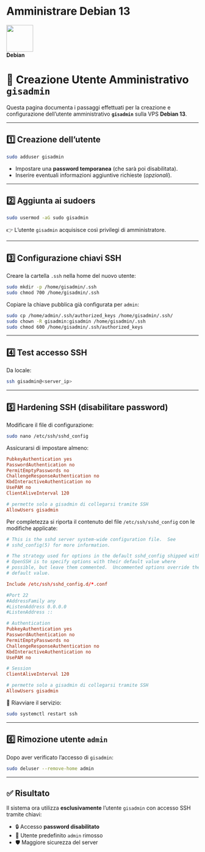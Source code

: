 # Amministrare Debian 13

<tr>
    <td align="center" style="border: none; padding: 0 50px;">
      <img src="https://www.debian.org/logos/openlogo-nd-100.png" height="70"/><br/>
      <b>Debian</b>
    </td>

# 👤 Creazione Utente Amministrativo `gisadmin`

Questa pagina documenta i passaggi effettuati per la creazione e configurazione dell’utente amministrativo **`gisadmin`** sulla VPS **Debian 13**.

---

## 1️⃣ Creazione dell’utente
```bash
sudo adduser gisadmin
```
- Impostare una **password temporanea** (che sarà poi disabilitata).  
- Inserire eventuali informazioni aggiuntive richieste (*opzionali*).  

---

## 2️⃣ Aggiunta ai sudoers
```bash
sudo usermod -aG sudo gisadmin
```
👉 L’utente `gisadmin` acquisisce così privilegi di amministratore.  

---

## 3️⃣ Configurazione chiavi SSH
Creare la cartella `.ssh` nella home del nuovo utente:  
```bash
sudo mkdir -p /home/gisadmin/.ssh
sudo chmod 700 /home/gisadmin/.ssh
```

Copiare la chiave pubblica già configurata per `admin`:  
```bash
sudo cp /home/admin/.ssh/authorized_keys /home/gisadmin/.ssh/
sudo chown -R gisadmin:gisadmin /home/gisadmin/.ssh
sudo chmod 600 /home/gisadmin/.ssh/authorized_keys
```

---

## 4️⃣ Test accesso SSH
Da locale:  
```bash
ssh gisadmin@<server_ip>
```

---

## 5️⃣ Hardening SSH (disabilitare password)
Modificare il file di configurazione:  
```bash
sudo nano /etc/ssh/sshd_config
```

Assicurarsi di impostare almeno:  
```conf
PubkeyAuthentication yes
PasswordAuthentication no
PermitEmptyPasswords no
ChallengeResponseAuthentication no
KbdInteractiveAuthentication no
UsePAM no
ClientAliveInterval 120

# permette solo a gisadmin di collegarsi tramite SSH
AllowUsers gisadmin
```

Per completezza si riporta il contenuto del file `/etc/ssh/sshd_config` con le modifiche applicate:

```conf
# This is the sshd server system-wide configuration file.  See
# sshd_config(5) for more information.

# The strategy used for options in the default sshd_config shipped with
# OpenSSH is to specify options with their default value where
# possible, but leave them commented.  Uncommented options override the
# default value.

Include /etc/ssh/sshd_config.d/*.conf

#Port 22
#AddressFamily any
#ListenAddress 0.0.0.0
#ListenAddress ::

# Authentication
PubkeyAuthentication yes
PasswordAuthentication no
PermitEmptyPasswords no
ChallengeResponseAuthentication no
KbdInteractiveAuthentication no
UsePAM no

# Session
ClientAliveInterval 120

# permette solo a gisadmin di collegarsi tramite SSH
AllowUsers gisadmin
```


🔄 Riavviare il servizio:  
```bash
sudo systemctl restart ssh
```

---

## 6️⃣ Rimozione utente `admin`
Dopo aver verificato l’accesso di `gisadmin`:  
```bash
sudo deluser --remove-home admin
```


---

## ✅ Risultato
Il sistema ora utilizza **esclusivamente** l’utente `gisadmin` con accesso SSH tramite chiavi:  
- 🔒 Accesso **password disabilitato**  
- 👤 Utente predefinito `admin` rimosso  
- 🛡️ Maggiore sicurezza del server  

